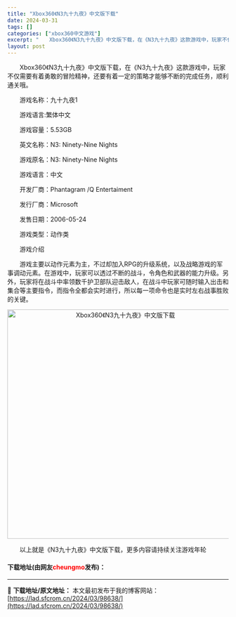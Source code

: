 ```yaml
---
title: "Xbox360《N3九十九夜》中文版下载"
date: 2024-03-31
tags: []
categories: ["xbox360中文游戏"]
excerpt: "　　Xbox360《N3九十九夜》中文版下载，在《N3九十九夜》这款游戏中，玩家不仅需要有着勇敢的冒险精神，还要有着一定的策略才能够不断的完成任务，顺利通关哦。 　　游戏名称：九十九夜1 　　游戏语言:繁体中文 　　游戏容量：5.53GB 　　英文名称：N3: Ninety-Nine Nights &hellip;"
layout: post
---
```


 <p>　　Xbox360《N3九十九夜》中文版下载，在《N3九十九夜》这款游戏中，玩家不仅需要有着勇敢的冒险精神，还要有着一定的策略才能够不断的完成任务，顺利通关哦。</p> <p>　　游戏名称：九十九夜1</p> <p>　　游戏语言:繁体中文</p> <p>　　游戏容量：5.53GB</p> <p>　　英文名称：N3: Ninety-Nine Nights</p> <p>　　游戏原名：N3: Ninety-Nine Nights</p> <p>　　游戏语言：中文</p> <p>　　开发厂商：Phantagram /Q Entertaiment</p> <p>　　发行厂商：Microsoft</p> <p>　　发售日期：2006-05-24</p> <p>　　游戏类型：动作类</p> <p>　　游戏介绍</p> <p>　　游戏主要以动作元素为主，不过却加入RPG的升级系统，以及战略游戏的军事调动元素。在游戏中，玩家可以透过不断的战斗，令角色和武器的能力升级。另外，玩家将在战斗中率领数千护卫部队迎击敌人，在战斗中玩家可随时输入出击和集合等主要指令，而指令全都会实时进行，所以每一项命令也是实时左右战事胜败的关键。</p> <p align="center"><img align="" border="0" src="https://lad.sfcrom.cn/wp-content/uploads/2024/03/20240330_66084159d0be0.jpg" width="522" alt="Xbox360《N3九十九夜》中文版下载" /></p> <p>　　以上就是《N3九十九夜》中文版下载，更多内容请持续关注游戏年轮</p> <p><h4>下载地址(由网友<font color="red">cheungmo</font>发布)：</h4></p> 

---
📖 **下载地址/原文地址：** 本文最初发布于我的博客网站：[https://lad.sfcrom.cn/2024/03/98638/](https://lad.sfcrom.cn/2024/03/98638/)
